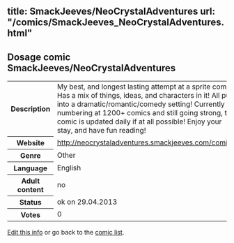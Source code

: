 title: SmackJeeves/NeoCrystalAdventures
url: "/comics/SmackJeeves_NeoCrystalAdventures.html"
---
Dosage comic SmackJeeves/NeoCrystalAdventures
-----------------------------------------

<p id="msg"></p>
<script type="text/javascript">
if (window.location.search === '?edit_info_mail=sent_ok') {
  var elem = document.getElementById("msg");
  elem.innerHTML = 'Edited information sucessfully sent.';
  elem.className = 'ok';
}
</script>
<table class="comicinfo">
<tr>
<th>Description</th><td>My best, and longest lasting attempt at a sprite comic! Has a mix of things, ideas, and characters in it! All put into a dramatic/romantic/comedy setting! Currently numbering at 1200+ comics and still going strong, this comic is updated daily if at all possible! Enjoy your stay, and have fun reading!</td>
</tr>
<tr>
<th>Website</th><td><a href="http://neocrystaladventures.smackjeeves.com/comics/">http://neocrystaladventures.smackjeeves.com/comics/</a></td>
</tr>
<tr>
<th>Genre</th><td>Other</td>
</tr>
<tr>
<th>Language</th><td>English</td>
</tr>
<tr>
<th>Adult content</th><td>no</td>
</tr>
<tr>
<th>Status</th><td>ok on 29.04.2013</td>
</tr>
<tr>
<th>Votes</th><td>0</td>
</tr>
</table>

[Edit this info](SmackJeeves_NeoCrystalAdventures_edit.html) or go back to the [comic list](../comic-index.html).
